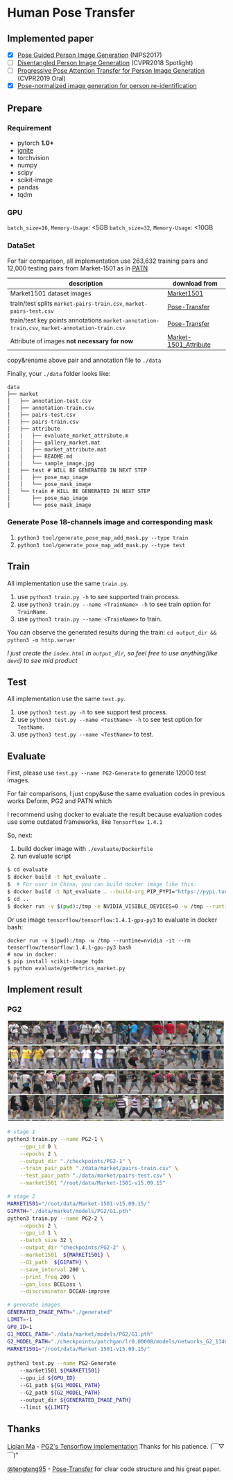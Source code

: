 # Human Pose Transfer

## Implemented paper

- [x] [Pose Guided Person Image Generation](http://arxiv.org/abs/1705.09368) (NIPS2017)
- [ ] [Disentangled Person Image Generation](http://arxiv.org/abs/1712.02621) (CVPR2018 Spotlight)
- [ ] [Progressive Pose Attention Transfer for Person Image Generation](https://arxiv.org/abs/1904.03349) (CVPR2019 Oral)
- [x] [Pose-normalized image generation for person re-identification](https://arxiv.org/abs/1712.02225)

## Prepare

### Requirement

* pytorch **1.0+**
* [ignite](https://pytorch.org/ignite/)
* torchvision
* numpy
* scipy
* scikit-image
* pandas
* tqdm

### GPU

`batch_size=16`,  `Memory-Usage`: <5GB
`batch_size=32`,  `Memory-Usage`: <10GB

### DataSet

For fair comparison, all implementation use 263,632 training pairs and 12,000 testing pairs from Market-1501 
as in [PATN](https://arxiv.org/abs/1904.03349)

| description                                                  | download from                                                |
| ------------------------------------------------------------ | ------------------------------------------------------------ |
| Market1501 dataset images                                    | [Market1501](http://www.liangzheng.com.cn/Project/project_reid.html) |
| train/test splits `market-pairs-train.csv`, `market-pairs-test.csv` | [Pose-Transfer](https://github.com/tengteng95/Pose-Transfer#data-preperation) |
| train/test key points annotations `market-annotation-train.csv`, `market-annotation-train.csv` | [Pose-Transfer](https://github.com/tengteng95/Pose-Transfer#data-preperation) |
| Attribute of images **not necessary for now**                | [Market-1501_Attribute](https://github.com/vana77/Market-1501_Attribute) | 

copy&rename above pair and annotation file to `./data`

Finally, your `./data` folder looks like:

```text
data
├── market
│   ├── annotation-test.csv
│   ├── annotation-train.csv
│   ├── pairs-test.csv
│   ├── pairs-train.csv
│   ├── attribute
│   │   ├── evaluate_market_attribute.m
│   │   ├── gallery_market.mat
│   │   ├── market_attribute.mat
│   │   ├── README.md
│   │   └── sample_image.jpg
│   ├── test # WILL BE GENERATED IN NEXT STEP
│   │   ├── pose_map_image
│   │   └── pose_mask_image
│   └── train # WILL BE GENERATED IN NEXT STEP
│       ├── pose_map_image
│       └── pose_mask_image
```

### Generate Pose 18-channels image and corresponding mask

1. `python3 tool/generate_pose_map_add_mask.py --type train`
2. `python3 tool/generate_pose_map_add_mask.py --type test`

## Train

All implementation use the same `train.py`.

1. use `python3 train.py -h` to see supported train process.
2. use `python3 train.py --name <TrainName> -h` to see train option for `TrainName`.
3. use `python3 train.py --name <TrainName>` to train.

You can observe the generated results during the train: `cd output_dir && python3 -m http.server`

*I just create the `index.html` in `output_dir`, so feel free to use anything(like `devd`) to see mid product*

## Test

All implementation use the same `test.py`.

1. use `python3 test.py -h` to see support test process.
2. use `python3 test.py --name <TestName> -h` to see test option for `TestName`.
3. use `python3 test.py --name <TestName>` to test.

## Evaluate

First, please use `test.py --name PG2-Generate` to generate 12000 test images.

For fair comparisons, I just copy&use the same evaluation codes in previous works Deform, PG2 and PATN 
which 

I recommend using docker to evaluate the result 
because evaluation codes use some outdated frameworks, like `Tensorflow 1.4.1`

So, next:

1. build docker image with `./evaluate/Dockerfile`
2. run evaluate script

```bash
$ cd evaluate
$ docker build -t hpt_evaluate . 
$  # For user in China, you can build docker image like this:
$ docker build -t hpt_evaluate . --build-arg PIP_PYPI="https://pypi.tuna.tsinghua.edu.cn/simple"
$ cd ..
$ docker run -v $(pwd):/tmp -e NVIDIA_VISIBLE_DEVICES=0 -w /tmp --runtime=nvidia -it --rm hpt_evaluate:latest python evaluate/getMetrics_market.py
```

Or use image `tensorflow/tensorflow:1.4.1-gpu-py3` to evaluate in docker bash:

```
docker run -v $(pwd):/tmp -w /tmp --runtime=nvidia -it --rm tensorflow/tensorflow:1.4.1-gpu-py3 bash
# now in docker:
$ pip install scikit-image tqdm 
$ python evaluate/getMetrics_market.py
```

## Implement result

### PG2

![PG2 result](doc/image/PG2-origin.png)

```bash
# stage 1
python3 train.py --name PG2-1 \
    --gpu_id 0 \
    --epochs 2 \
    --output_dir "./checkpoints/PG2-1" \
    --train_pair_path "./data/market/pairs-train.csv" \
    --test_pair_path "./data/market/pairs-test.csv" \
    --market1501 "/root/data/Market-1501-v15.09.15"
```

```bash
# stage 2
MARKET1501="/root/data/Market-1501-v15.09.15/"
G1PATH="./data/market/models/PG2/G1.pth"
python3 train.py --name PG2-2 \
    --epochs 2 \
    --gpu_id 1 \
    --batch_size 32 \
    --output_dir "checkpoints/PG2-2" \
    --market1501  ${MARKET1501} \
    --G1_path  ${G1PATH} \
    --save_interval 200 \
    --print_freq 200 \
    --gan_loss BCELoss \
    --discriminator DCGAN-improve
```

```bash
# generate images
GENERATED_IMAGE_PATH="./generated"
LIMIT=-1
GPU_ID=1
G1_MODEL_PATH="./data/market/models/PG2/G1.pth"
G2_MODEL_PATH="./checkpoints/patchgan/lr0.00008/models/networks_G2_13400.pth"
MARKET1501="/root/data/Market-1501-v15.09.15/"

python3 test.py --name PG2-Generate
    --market1501 ${MARKET1501}
    --gpu_id ${GPU_ID}
    --G1_path ${G1_MODEL_PATH}
    --G2_path ${G2_MODEL_PATH}
    --output_dir ${GENERATED_IMAGE_PATH}
    --limit ${LIMIT}
```

## Thanks

[Liqian Ma](https://github.com/charliememory) - [PG2's Tensorflow implementation](https://github.com/charliememory/Pose-Guided-Person-Image-Generation)
Thanks for his patience. (￣▽￣)"

[@tengteng95](https://github.com/tengteng95) - [Pose-Transfer](https://github.com/tengteng95/Pose-Transfer) 
for clear code structure and his great paper.